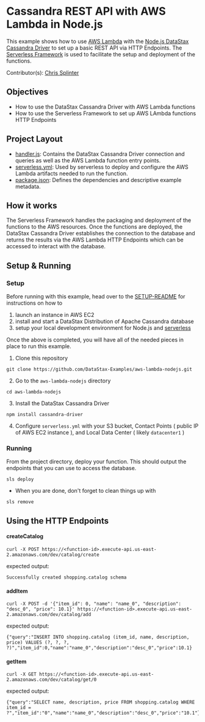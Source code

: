 # Cassandra REST API with AWS Lambda in Node.js
This example shows how to use [AWS Lambda](https://aws.amazon.com/lambda/) with the [Node.js DataStax Cassandra Driver](https://docs.datastax.com/en/developer/nodejs-driver/latest) to set up a basic REST API via HTTP Endpoints. The [Serverless Framework](https://serverless.com/) is used to facilitate the setup and deployment of the functions.

Contributor(s): [Chris Splinter](https://github.com/csplinter)

## Objectives
- How to use the DataStax Cassandra Driver with AWS Lambda functions
- How to use the Serverless Framework to set up AWS LAmbda functions HTTP Endpoints

## Project Layout
- [handler.js](handler.js): Contains the DataStax Cassandra Driver connection and queries as well as the AWS Lambda function entry points.
- [serverless.yml](serverless.yml): Used by serverless to deploy and configure the AWS Lambda artifacts needed to run the function.
- [package.json](package.json): Defines the dependencies and descriptive example metadata.

## How it works
The Serverless Framework handles the packaging and deployment of the functions to the AWS resources. Once the functions are deployed, the DataStax Cassandra Driver establishes the connection to the database and returns the results via the AWS Lambda HTTP Endpoints which can be accessed to interact with the database.

## Setup & Running

### Setup
Before running with this example, head over to the [SETUP-README](SETUP-README.md) for instructions on how to 
1. launch an instance in AWS EC2
2. install and start a DataStax Distribution of Apache Cassandra database
3. setup your local development environment for Node.js and [serverless](https://serverless.com)

Once the above is completed, you will have all of the needed pieces in place to run this example.

1. Clone this repository
```
git clone https://github.com/DataStax-Examples/aws-lambda-nodejs.git
```
2. Go to the `aws-lambda-nodejs` directory
```
cd aws-lambda-nodejs
```
3. Install the DataStax Cassandra Driver
```
npm install cassandra-driver
```
4. Configure `serverless.yml` with your S3 bucket, Contact Points ( public IP of AWS EC2 instance ), and Local Data Center ( likely `datacenter1` )

### Running
From the project directory, deploy your function. This should output the endpoints that you can use to access the database.
```
sls deploy
```
* When you are done, don't forget to clean things up with
```
sls remove
```

## Using the HTTP Endpoints
#### createCatalog
```
curl -X POST https://<function-id>.execute-api.us-east-2.amazonaws.com/dev/catalog/create
````
expected output:
```
Successfully created shopping.catalog schema
```
#### addItem
```
curl -X POST -d '{"item_id": 0, "name": "name_0", "description": "desc_0", "price": 10.1}' https://<function-id>.execute-api.us-east-2.amazonaws.com/dev/catalog/add
```
expected output:
```
{"query":"INSERT INTO shopping.catalog (item_id, name, description, price) VALUES (?, ?, ?, ?)","item_id":0,"name":"name_0","description":"desc_0","price":10.1}
```
#### getItem
```
curl -X GET https://<function-id>.execute-api.us-east-2.amazonaws.com/dev/catalog/get/0
```
expected output:
```
{"query":"SELECT name, description, price FROM shopping.catalog WHERE item_id = ?","item_id":"0","name":"name_0","description":"desc_0","price":"10.1"}
```

